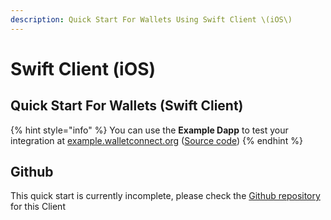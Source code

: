 ```yaml
---
description: Quick Start For Wallets Using Swift Client \(iOS\)
---
```


# Swift Client \(iOS\)

## Quick Start For Wallets \(Swift Client\)

{% hint style="info" %}
You can use the **Example Dapp** to test your integration at [example.walletconnect.org](https://example.walletconnect.org) \([Source code](https://github.com/WalletConnect/walletconnect-example-dapp)\)
{% endhint %}

## Github

This quick start is currently incomplete, please check the [Github repository](https://github.com/WalletConnect/WalletConnectSwift) for this Client
